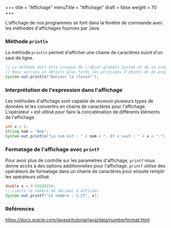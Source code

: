 +++
title = "Affichage"
menuTitle = "Affichage"
draft = false
weight = 70
+++

L'affichage de nos programmes se font dans la fenêtre de commande avec les méthodes d'affichages fournies par Java.

### Méthode `println`
La méthode `println` permet d'afficher une chaine de caractères suivit d'un saut de ligne.

```java
// La méthode doit être invoqué de l'objet globale System et de sa propriété out.
// Nous verrons en détails plus tards les principes d'objets et de propriétés.
System.out.println("Bonjour la classe!");
```

### Interprétation de l'expression dans l'affichage

Les méthodes d'affichage sont capable de recevoir plusieurs types de données et les convertirs en chaine de caractères pour l'affichage.
L'opérateur `+` est utilisé pour faire la concaténation de différents éléments de l'affichage.

```java
int x = 5;
String nom = "Bob";
System.out.println("Le nom est : " + nom + ". Et x vaut : " + x + ".");
```

### Formatage de l'affichage avec `printf`

Pour avoir plus de contrôle sur les paramètres d'affichage, `printf` nous donne accès à des options additionnelles pour l'affichage.
`printf` utilise des opérateurs de formatage dans un chaine de caractères pour ensuite remplir les opérateurs utilisé.

```java
double x = 4.54242234;
// Limite le nombre de décimal à afficher
System.out.printf("Le nombre : %.2f", x);
```

### Références

https://docs.oracle.com/javase/tutorial/java/data/numberformat.html